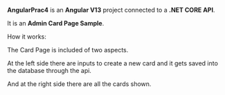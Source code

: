 **AngularPrac4** is an **Angular V13** project connected to a **.NET CORE API**.

It is an **Admin Card Page Sample**.

How it works:

The Card Page is included of two aspects.

At the left side there are inputs to create a new card and it gets saved into the database through the api.

And at the right side there are all the cards shown.

